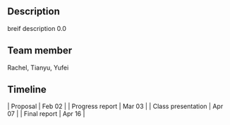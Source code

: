 ## Description
breif description 0.0

## Team member
Rachel, Tianyu, Yufei

## Timeline
| Proposal      | Feb 02 |
| Progress report | Mar 03 |
| Class presentation      | Apr 07       |
| Final report   | Apr 16        |
